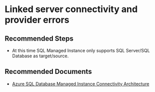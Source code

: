 <properties
	pageTitle="Connectivity/Linked server connectivity and provider errors"
	description="Connectivity/Linked server connectivity and provider errors	 "
	service="microsoft.sql"
	resource="servers"
	authors="rohitnayakmsft"
	displayOrder=""
	selfHelpType="generic"
	supportTopicIds="32594729"
	resourceTags=""
	productPesIds="16259"
	cloudEnvironments="public"
/>
# Linked server connectivity and provider errors

## **Recommended Steps**

* At this time SQL Managed Instance only supports SQL Server/SQL Database as target/source.

## **Recommended Documents**

* [Azure SQL Database Managed Instance Connectivity Architecture](https://docs.microsoft.com/azure/sql-database/sql-database-managed-instance-connectivity-architecture)
